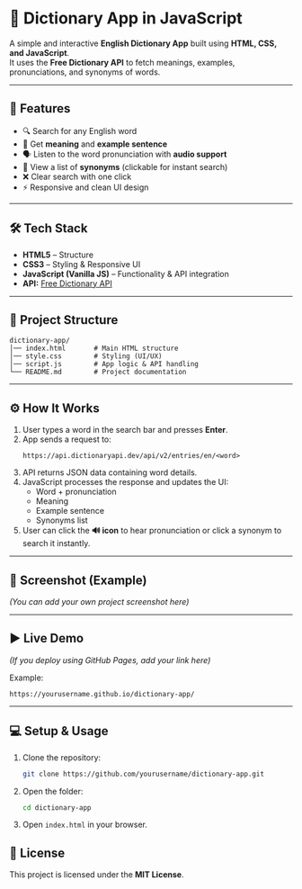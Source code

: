 # 📖 Dictionary App in JavaScript

A simple and interactive **English Dictionary App** built using **HTML, CSS, and JavaScript**.  
It uses the **Free Dictionary API** to fetch meanings, examples, pronunciations, and synonyms of words.

---

## 🚀 Features
- 🔍 Search for any English word  
- 📖 Get **meaning** and **example sentence**  
- 🗣️ Listen to the word pronunciation with **audio support**  
- 📝 View a list of **synonyms** (clickable for instant search)  
- ❌ Clear search with one click  
- ⚡ Responsive and clean UI design  

---

## 🛠️ Tech Stack
- **HTML5** – Structure  
- **CSS3** – Styling & Responsive UI  
- **JavaScript (Vanilla JS)** – Functionality & API integration  
- **API:** [Free Dictionary API](https://dictionaryapi.dev/)  

---

## 📂 Project Structure
```
dictionary-app/
│── index.html       # Main HTML structure
│── style.css        # Styling (UI/UX)
│── script.js        # App logic & API handling
└── README.md        # Project documentation
```

---

## ⚙️ How It Works
1. User types a word in the search bar and presses **Enter**.  
2. App sends a request to:  
   ```
   https://api.dictionaryapi.dev/api/v2/entries/en/<word>
   ```
3. API returns JSON data containing word details.  
4. JavaScript processes the response and updates the UI:  
   - Word + pronunciation  
   - Meaning  
   - Example sentence  
   - Synonyms list  
5. User can click the **🔊 icon** to hear pronunciation or click a synonym to search it instantly.  

---

## 📸 Screenshot (Example)
*(You can add your own project screenshot here)*  

---

## ▶️ Live Demo
*(If you deploy using GitHub Pages, add your link here)*  

Example:  
```
https://yourusername.github.io/dictionary-app/
```

---

## 💻 Setup & Usage
1. Clone the repository:  
   ```bash
   git clone https://github.com/yourusername/dictionary-app.git
   ```
2. Open the folder:  
   ```bash
   cd dictionary-app
   ```
3. Open `index.html` in your browser.  



## 📜 License
This project is licensed under the **MIT License**.
